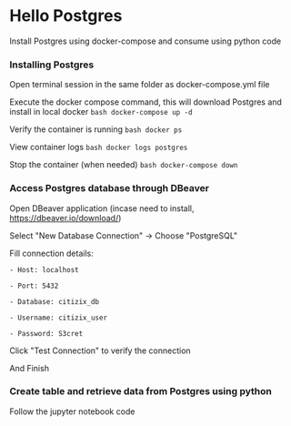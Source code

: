 # Hello Postgres
Install Postgres using docker-compose and consume using python code

### Installing Postgres
Open terminal session in the same folder as docker-compose.yml file

Execute the docker compose command, this will download Postgres and install in local docker
```bash docker-compose up -d```

Verify the container is running 
```bash docker ps```

View container logs
```bash docker logs postgres```

Stop the container (when needed)
```bash docker-compose down```

### Access Postgres database through DBeaver
Open DBeaver application (incase need to install, https://dbeaver.io/download/)

Select "New Database Connection" -> Choose "PostgreSQL" 

Fill connection details:

    - Host: localhost

    - Port: 5432

    - Database: citizix_db

    - Username: citizix_user

    - Password: S3cret

Click "Test Connection" to verify the connection 

And Finish

### Create table and retrieve data from Postgres using python
Follow the jupyter notebook code 